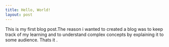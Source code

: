 ```yaml
---
title: Hello, World!
layout: post
---
```


This is my first blog post.The reason i wanted to created a blog was to keep track of my learning and to understand complex concepts by explaining it to some audience. Thats it .